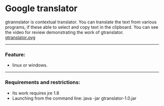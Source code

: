 # Google translator

gtrannslator is contextual translator.
You can translate the text from various programs,
if these able to select and copy text in the clipboard.
You can see the video for review demonstrating the work of gtranslator.<br/>
[gtranslator.ovg](https://drive.google.com/open?id=0B7fAKmTRcC2IVlFtVkZuMVgwcUE)

-----
### Feature:
* linux or windows.

-----

### Requirements and restrictions:
* Its work requires jre 1.8
* Launching from the command line: java -jar gtranslator-1.0.jar